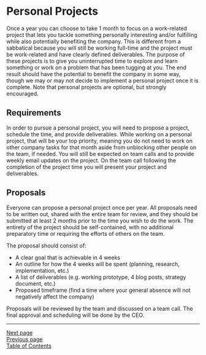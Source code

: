 # Personal Projects

Once a year you can choose to take 1 month to focus on a work-related project that lets you tackle something personally interesting and/or fulfilling while also potentially benefiting the company. This is different from a sabbatical because you will still be working full-time and the project must be work-related and have clearly defined deliverables. The purpose of these projects is to give you uninterrupted time to explore and learn something or work on a problem that has been tugging at you. The end result should have the potential to benefit the company in some way, though we may or may not decide to implement a personal project once it is complete. Note that personal projects are optional, but strongly encouraged.

## Requirements

In order to pursue a personal project, you will need to propose a project, schedule the time, and provide deliverables. While working on a personal project, that will be your top priority, meaning you do not need to work on other company tasks for that month aside from unblocking other people on the team, if needed. You will still be expected on team calls and to provide weekly email updates on the project. On the team call following the completion of the project time you will present your project and deliverables.

## Proposals

Everyone can propose a personal project once per year. All proposals need to be written out, shared with the entire team for review, and they should be submitted at least 2 months prior to the time you wish to do the work. The entirety of the project should be self-contained, with no additional preparatory time or requiring the efforts of others on the team.

The proposal should consist of:

- A clear goal that is achievable in 4 weeks
- An outline for how the 4 weeks will be spent (planning, research, implementation, etc.)
- A list of deliverables (e.g. working prototype, 4 blog posts, strategy document, etc.)
- Proposed timeframe (find a time where your general absence will not negatively affect the company)

Proposals will be reviewed by the team and discussed on a team call. The final approval and scheduling will be done by the CEO.

---
[Next page](../03benefits)  
[Previous page](06getting_started.md)  
[Table of Contents](../README.md#table-of-contents)
